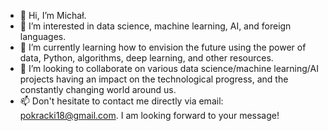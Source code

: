 - 👋 Hi, I’m Michał.
- 👀 I’m interested in data science, machine learning, AI, and foreign languages.
- 🌱 I’m currently learning how to envision the future using the power of data, Python, algorithms, deep learning, and other resources.
- 💞️ I’m looking to collaborate on various data science/machine learning/AI projects having an impact on the technological progress, and the constantly changing world around us.
- 📫 Don't hesitate to contact me directly via email: pokracki18@gmail.com. I am looking forward to your message!

<!---
michalpokracki/michalpokracki is a ✨ special ✨ repository because its `README.md` (this file) appears on your GitHub profile.
You can click the Preview link to take a look at your changes.
--->
